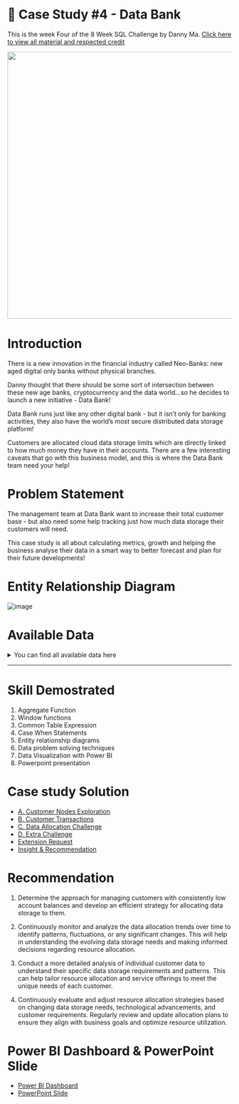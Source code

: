 # 🏦 Case Study #4 - Data Bank 

This is the week Four of the 8 Week SQL Challenge by Danny Ma. [Click here to view all material and respected credit](https://8weeksqlchallenge.com/case-study-4/)
<p align="center">
<img src="https://github.com/cassitobby/MovieNow/assets/128924056/f10df6cc-093a-4eb8-82e0-9899c6caf025" width="600"/>
</p>


# Introduction
There is a new innovation in the financial industry called Neo-Banks: new aged digital only banks without physical branches.

Danny thought that there should be some sort of intersection between these new age banks, cryptocurrency and the data world…so he decides to launch a new initiative - Data Bank!

Data Bank runs just like any other digital bank - but it isn’t only for banking activities, they also have the world’s most secure distributed data storage platform!

Customers are allocated cloud data storage limits which are directly linked to how much money they have in their accounts. There are a few interesting caveats that go with this business model, and this is where the Data Bank team need your help!

# Problem Statement
The management team at Data Bank want to increase their total customer base - but also need some help tracking just how much data storage their customers will need.

This case study is all about calculating metrics, growth and helping the business analyse their data in a smart way to better forecast and plan for their future developments!

# Entity Relationship Diagram
![image](https://github.com/cassitobby/SQL-challenge-Case-Study-4---Data-Bank/assets/128924056/978cfe8d-7589-4db4-abb5-d9b419c570b3)


# Available Data
<details>
<summary><b></b>You can find all available data here </b></summary>
<br>
  
**Table 1: Regions**

![image](https://github.com/cassitobby/SQL-challenge-Case-Study-4---Data-Bank/assets/128924056/b0358c48-4d5c-44d6-8788-4856375dd0b1)

**Table 2: Customer Nodes**

![image](https://github.com/cassitobby/SQL-challenge-Case-Study-4---Data-Bank/assets/128924056/bd5196ce-fc73-4599-bcd5-927b6e8351aa)

**Table 3: Customer Transactions**

![image](https://github.com/cassitobby/SQL-challenge-Case-Study-4---Data-Bank/assets/128924056/8e9a3193-81b3-44d4-9fd2-f30113335820)

</details>

***

# Skill Demostrated 
1. Aggregate Function
2. Window functions
3. Common Table Expression
4. Case When Statements
5. Entity relationship diagrams
6. Data problem solving techniques
7. Data Visualization with Power BI
8. Powerpoint presentation


# Case study Solution
- [A. Customer Nodes Exploration](https://github.com/cassitobby/SQL-challenge-Case-Study--4-Data-Bank/blob/main/A.%20Customer%20Nodes%20Exploration.md)
- [B. Customer Transactions](https://github.com/cassitobby/SQL-challenge-Case-Study--4-Data-Bank/blob/main/B.%20Customer%20Transactions.md)
- [C. Data Allocation Challenge](https://github.com/cassitobby/SQL-challenge-Case-Study--4-Data-Bank/blob/main/C.%20Data%20Allocation%20Challenge.md)
- [D. Extra Challenge](https://github.com/cassitobby/SQL-challenge-Case-Study--4-Data-Bank/blob/main/D.%20Extra%20Challenge.md)
- [Extension Request](https://github.com/cassitobby/SQL-challenge-Case-Study--4-Data-Bank/blob/main/Extension%20Request.md)
- [Insight & Recommendation](https://github.com/cassitobby/SQL-challenge-Case-Study--4-Data-Bank/blob/main/Insight%20%26%20Recommendation.md)

# Recommendation

1. Determine the approach for managing customers with consistently low account balances and develop an efficient strategy for allocating data storage to them.

2. Continuously monitor and analyze the data allocation trends over time to identify patterns, fluctuations, or any significant changes. This will help in understanding the evolving data storage needs and making informed decisions regarding resource allocation.

3. Conduct a more detailed analysis of individual customer data to understand their specific data storage requirements and patterns. This can help tailor resource allocation and service offerings to meet the unique needs of each customer.

4. Continuously evaluate and adjust resource allocation strategies based on changing data storage needs, technological advancements, and customer requirements. Regularly review and update allocation plans to ensure they align with business goals and optimize resource utilization.


# Power BI Dashboard & PowerPoint Slide
- [Power BI Dashboard](https://shorturl.at/dtVX6)
- [PowerPoint Slide](https://onedrive.live.com/view.aspx?resid=8930EFA906C19CFA%21106&ithint=file%2Cpptx&authkey=%21AFhALcXQ5PqribM)
